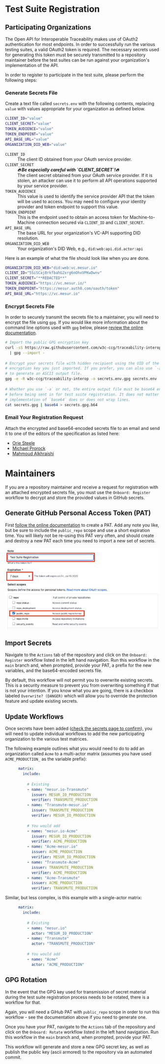 # Test Suite Registration

## Participating Organizations

The Open API for Interoperable Traceability makes use of OAuth2 authentication for most endpoints. In order to successfully run the various testing suites, a valid OAuth2 token is required. The necessary secrets used for generating this token must be securely transmitted to a repository maintainer before the test suites can be run against your organization's implementation of the API.

In order to register to participate in the test suite, please perform the following steps:

### Generate Secrets File

Create a text file called `secrets.env` with the following contents, replacing `value` with values appropriate for your organization as defined below.

```bash
CLIENT_ID="value"
CLIENT_SECRET="value"
TOKEN_AUDIENCE="value"
TOKEN_ENDPOINT="value"
API_BASE_URL="value"
ORGANIZATION_DID_WEB="value"
```

<dl>
  <dt><code>CLIENT_ID</code></dt>
  <dd>The client ID obtained from your OAuth service provider.</dd>
  <dt><code>CLIENT_SECRET</code></dt>
  <dd>
    <strong><em>🔥 Be especially careful with `CLIENT_SECRET`!🔥</em></strong><br> The client secret obtained from your OAuth service provider. If it is stolen, an attacker can use it to perform all API operations supported by your service provider.
  </dd>
  <dt><code>TOKEN_AUDIENCE</code></dt>
  <dd>
    This value is used to identify the service provider API that the token will be used to access. You may need to configure your identity provider and token endpoint to support this value.
  </dd>
  <dt><code>TOKEN_ENDPOINT</code></dt>
  <dd>
    This is the endpoint used to obtain an access token for Machine-to-Machine connection secured via <code>CLIENT_ID</code> and <code>CLIENT_SECRET</code>.
  </dd>
  <dt><code>API_BASE_URL</code></dt>
  <dd>The base URL for your organization's VC-API supporting DID resolution.</dd>
  <dt><code>ORGANIZATION_DID_WEB</code></dt>
  <dd>Your organization's DID Web, e.g., <code>did:web:api.did.actor:api</code></dd>
</dl>

Here is an example of what the file should look like when you are done.

```bash
ORGANIZATION_DID_WEB="did:web:vc.mesur.io"
CLIENT_ID="5SiSCaj8rkfbahG2xrg6nOhxVPKwDwnv"
CLIENT_SECRET="**REDACTED**"
TOKEN_AUDIENCE="https://vc.mesur.io/"
TOKEN_ENDPOINT="https://mesur.auth0.com/oauth/token"
API_BASE_URL="https://vc.mesur.io"
```

### Encrypt Secrets File

In order to securely transmit the secrets file to a maintainer, you will need to encrypt the file using `gpg`. If you would like more information about the command line options used with `gpg` below, please [review the online documentation](https://linux.die.net/man/1/gpg2).

```bash
# Import the public GPG encryption key
curl -sS https://raw.githubusercontent.com/w3c-ccg/traceability-interop/environment-setup/pubkey.asc \
  | gpg --import -

# Encrypt your secrets file with hidden recipient using the UID of the
# encryption key you just imported. If you prefer, you can also use `-a`
# to generate an ASCII output file.
gpg -e -R w3c-ccg/traceability-interop -o secrets.env.gpg secrets.env

# Whether you use `-a` or not, the entire output file must be base64 encoded
# before being sent in for test suite registration. It does not matter if your
# implementation of `base64` does or does not wrap lines.
cat secrets.gpg | base64 > secrets.gpg.b64
```

### Email Your Registration Request

Attach the encrypted and base64-encoded secrets file to an email and send it to one of the editors of the specification as listed here:

- [Orie Steele](mailto:orie@transmute.industries?subject=[GitHub]%20Traceability%20Interop%20Test%20Registration)
- [Michael Prorock](mailto:mprorock@mesur.io?subject=[GitHub]%20Traceability%20Interop%20Test%20Registration)
- [Mahmoud Alkhraishi](mailto:mahmoud@mavennet.com?subject=[GitHub]%20Traceability%20Interop%20Test%20Registration)

# Maintainers

If you are a repository maintainer and receive a request for registration with an attached encrypted secrets file, you must use the `Onboard: Register` workflow to decrypt and store the provided values in GitHub secrets.

## Generate GitHub Personal Access Token (PAT)

First [follow the online documentation](https://docs.github.com/en/authentication/keeping-your-account-and-data-secure/creating-a-personal-access-token) to create a PAT. Add any note you like, but be sure to include the `public_repo` scope and use a short expiration time. You will likely not be re-using this PAT very often, and should create and destroy a new PAT each time you need to import a new set of secrets.

<img src="./create-pat.png"/>

## Import Secrets

Navigate to the `Actions` tab of the repository and click on the `Onboard: Register` workflow listed in the left hand navigation. Run this workflow in the `main` branch and, when prompted, provide your PAT, a prefix for the new variables, and the base64-encoded secrets file.

By default, this workflow will not permit you to overwrite existing secrets. This is a security measure to prevent you from overwriting something if that is not your intention. If you know what you are going, there is a checkbox labeled `Overwrite? (DANGER)` which will allow you to override the protection feature and update existing secrets.

## Update Workflows

Once secrets have been added ([check the secrets page to confirm](https://github.com/w3c-ccg/traceability-interop/settings/secrets/actions)), you will need to update individual workflows to add the new participating organization to the various test matrices.

The following example outlines what you would need to do to add an organization called `Acme` to a multi-actor matrix (assumes you have used `ACME_PRODUCTION_` as the variable prefix):

```yaml
      matrix:
        include:

          # Existing
          - name: "mesur.io-Transmute"
            issuer: MESUR_IO_PRODUCTION
            verifier: TRANSMUTE_PRODUCTION
          - name: "Transmute-mesur.io"
            issuer: TRANSMUTE_PRODUCTION
            verifier: MESUR_IO_PRODUCTION

          # You would add
          - name: "mesur.io-Acme"
            issuer: MESUR_IO_PRODUCTION
            verifier: ACME_PRODUCTION
          - name: "Acme-mesur.io"
            issuer: ACME_PRODUCTION
            verifier: MESUR_IO_PRODUCTION
          - name: "Transmute-Acme"
            issuer: TRANSMUTE_PRODUCTION
            verifier: ACME_PRODUCTION
          - name: "Acme-Transmute"
            issuer: ACME_PRODUCTION
            verifier: TRANSMUTE_PRODUCTION
```

Similar, but less complex, is this example with a single-actor matrix:

```yaml
      matrix:
        include:

          # Existing
          - name: "mesur.io"
            actor: "MESUR_IO_PRODUCTION"
          - name: "Transmute"
            actor: "TRANSMUTE_PRODUCTION"

          # You would add
          - name: "Acme"
            actor: "ACME_PRODUCTION"
```

## GPG Rotation

In the event that the GPG key used for transmission of secret material during the test suite registration process needs to be rotated, there is a workflow for that.

Again, you will need a GiHub PAT with `public_repo` scope in order to run this workflow - see the documentation above if you need to generate one.

Once you have your PAT, navigate to the `Actions` tab of the repository and click on the `Onboard: Rotate` workflow listed in the left hand navigation. Run this workflow in the `main` branch and, when prompted, provide your PAT.

This workflow will generate and store a new GPG secret key, as well as publish the public key (ascii armored) to the repository via an automated commit.
